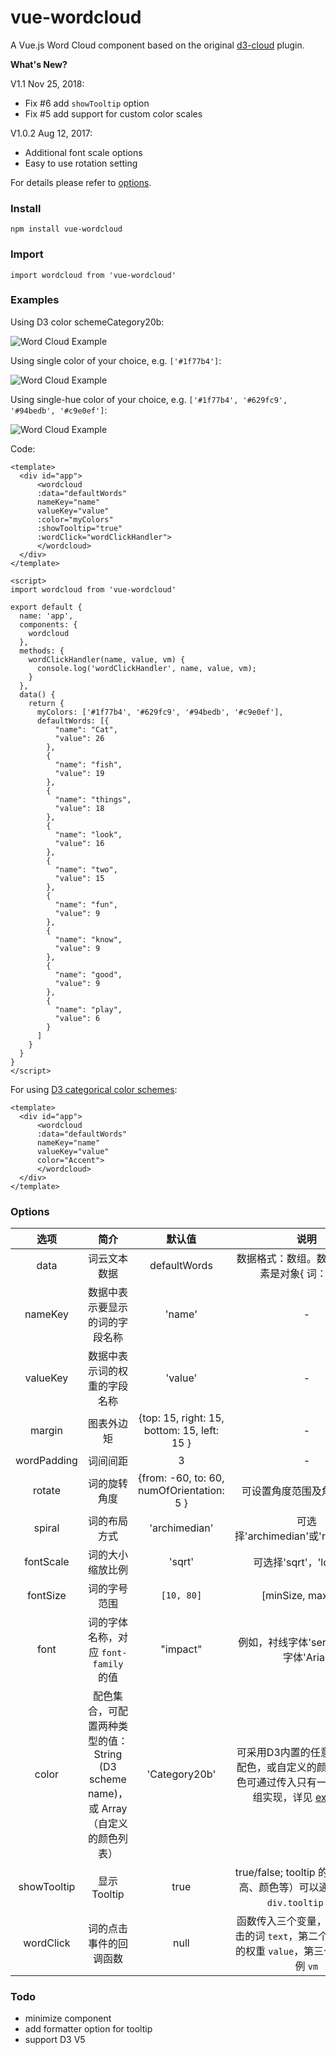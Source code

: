 # vue-wordcloud

A Vue.js Word Cloud component based on the original [d3-cloud](https://github.com/jasondavies/d3-cloud) plugin.

**What's New?**

V1.1 Nov 25, 2018:

- Fix #6 add `showTooltip` option
- Fix #5 add support for custom color scales

V1.0.2 Aug 12, 2017:

- Additional font scale options
- Easy to use rotation setting

For details please refer to [options](https://github.com/feifang/vue-wordcloud#options).

### Install
```
npm install vue-wordcloud

```

### Import
```
import wordcloud from 'vue-wordcloud'
```

### Examples

Using D3 color schemeCategory20b:

![Word Cloud Example](wordcloud-min.png)

Using single color of your choice, e.g. `['#1f77b4']`:

![Word Cloud Example](wordcloud-single-min.png)

Using single-hue color of your choice, e.g. `['#1f77b4', '#629fc9', '#94bedb', '#c9e0ef']`:

![Word Cloud Example](wordcloud-blue-min.png)

Code:
```
<template>
  <div id="app">
      <wordcloud
      :data="defaultWords"
      nameKey="name"
      valueKey="value"
      :color="myColors"
      :showTooltip="true"
      :wordClick="wordClickHandler">
      </wordcloud>
  </div>
</template>

<script>
import wordcloud from 'vue-wordcloud'

export default {
  name: 'app',
  components: {
    wordcloud
  },
  methods: {
    wordClickHandler(name, value, vm) {
      console.log('wordClickHandler', name, value, vm);
    }
  },
  data() {
    return {
      myColors: ['#1f77b4', '#629fc9', '#94bedb', '#c9e0ef'],
      defaultWords: [{
          "name": "Cat",
          "value": 26
        },
        {
          "name": "fish",
          "value": 19
        },
        {
          "name": "things",
          "value": 18
        },
        {
          "name": "look",
          "value": 16
        },
        {
          "name": "two",
          "value": 15
        },
        {
          "name": "fun",
          "value": 9
        },
        {
          "name": "know",
          "value": 9
        },
        {
          "name": "good",
          "value": 9
        },
        {
          "name": "play",
          "value": 6
        }
      ]
    }
  }
}
</script>
```

For using [D3 categorical color schemes](https://github.com/d3/d3-scale-chromatic#categorical):
```
<template>
  <div id="app">
      <wordcloud
      :data="defaultWords"
      nameKey="name"
      valueKey="value"
      color="Accent">
      </wordcloud>
  </div>
</template>
```

### Options
**选项**|**简介**|**默认值**|**说明**
:-----:|:-----:|:-----:|:-----:
data|词云文本数据|defaultWords|数据格式：数组。数组中每个元素是对象{ 词：数值 }
nameKey|数据中表示要显示的词的字段名称|'name'|-
valueKey|数据中表示词的权重的字段名称|'value'|-
margin|图表外边矩|{top: 15, right: 15, bottom: 15, left: 15 }|-
wordPadding|词间间距|3|-
rotate|词的旋转角度|{from: -60, to: 60, numOfOrientation: 5 }|可设置角度范围及角度的个数
spiral|词的布局方式|'archimedian'|可选择'archimedian'或'rectangular'
fontScale|词的大小缩放比例|'sqrt'|可选择'sqrt'，'log'或'n'
fontSize|词的字号范围| `[10, 80]`| [minSize, maxSize]
font|词的字体名称，对应 `font-family` 的值 |"impact"|例如，衬线字体'serif'，非衬线字体'Arial'
color|配色集合，可配置两种类型的值：String (D3 scheme name)，或 Array（自定义的颜色列表）|'Category20b'|可采用D3内置的任意 Category 配色，或自定义的颜色列表；单色可通过传入只有一个颜色的数组实现，详见 [examples](https://github.com/feifang/vue-wordcloud#examples)
showTooltip|显示 Tooltip|true| true/false; tooltip 的样式（如宽高、颜色等）可以通过 CSS 类 `div.tooltip` 配置
wordClick|词的点击事件的回调函数|null|函数传入三个变量，第一个是点击的词 `text`，第二个是该词对应的权重 `value`，第三个是 Vue 实例 `vm`



### Todo
- minimize component
- add formatter option for tooltip
- support D3 V5
